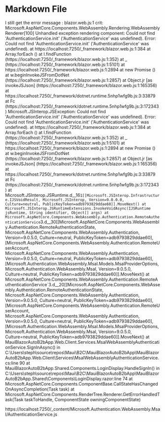 ﻿# Markdown File



I still get the error message : blazor.web.js:1  crit: Microsoft.AspNetCore.Components.WebAssembly.Rendering.WebAssemblyRenderer[100]
      Unhandled exception rendering component: Could not find 'AuthenticationService.init' ('AuthenticationService' was undefined).
      Error: Could not find 'AuthenticationService.init' ('AuthenticationService' was undefined).
          at https://localhost:7250/_framework/blazor.web.js:1:384
          at Array.forEach (<anonymous>)
          at l.findFunction (https://localhost:7250/_framework/blazor.web.js:1:352)
          at _ (https://localhost:7250/_framework/blazor.web.js:1:5101)
          at https://localhost:7250/_framework/blazor.web.js:1:2894
          at new Promise (<anonymous>)
          at w.beginInvokeJSFromDotNet (https://localhost:7250/_framework/blazor.web.js:1:2857)
          at Object.jr [as invokeJSJson] (https://localhost:7250/_framework/blazor.web.js:1:165356)
          at https://localhost:7250/_framework/dotnet.runtime.5nhp1wfg9b.js:3:33879
          at Fc (https://localhost:7250/_framework/dotnet.runtime.5nhp1wfg9b.js:3:172343)
Microsoft.JSInterop.JSException: Could not find 'AuthenticationService.init' ('AuthenticationService' was undefined).
Error: Could not find 'AuthenticationService.init' ('AuthenticationService' was undefined).
    at https://localhost:7250/_framework/blazor.web.js:1:384
    at Array.forEach (<anonymous>)
    at l.findFunction (https://localhost:7250/_framework/blazor.web.js:1:352)
    at _ (https://localhost:7250/_framework/blazor.web.js:1:5101)
    at https://localhost:7250/_framework/blazor.web.js:1:2894
    at new Promise (<anonymous>)
    at w.beginInvokeJSFromDotNet (https://localhost:7250/_framework/blazor.web.js:1:2857)
    at Object.jr [as invokeJSJson] (https://localhost:7250/_framework/blazor.web.js:1:165356)
    at https://localhost:7250/_framework/dotnet.runtime.5nhp1wfg9b.js:3:33879
    at Fc (https://localhost:7250/_framework/dotnet.runtime.5nhp1wfg9b.js:3:172343)
   at Microsoft.JSInterop.JSRuntime.<InvokeAsync>d__16`1[[Microsoft.JSInterop.Infrastructure.IJSVoidResult, Microsoft.JSInterop, Version=9.0.0.0, Culture=neutral, PublicKeyToken=adb9793829ddae60]].MoveNext()
   at Microsoft.JSInterop.JSRuntimeExtensions.InvokeVoidAsync(IJSRuntime jsRuntime, String identifier, Object[] args)
   at Microsoft.AspNetCore.Components.WebAssembly.Authentication.RemoteAuthenticationService`3.<EnsureAuthService>d__30[[Microsoft.AspNetCore.Components.WebAssembly.Authentication.RemoteAuthenticationState, Microsoft.AspNetCore.Components.WebAssembly.Authentication, Version=9.0.5.0, Culture=neutral, PublicKeyToken=adb9793829ddae60],[Microsoft.AspNetCore.Components.WebAssembly.Authentication.RemoteUserAccount, Microsoft.AspNetCore.Components.WebAssembly.Authentication, Version=9.0.5.0, Culture=neutral, PublicKeyToken=adb9793829ddae60],[Microsoft.Authentication.WebAssembly.Msal.Models.MsalProviderOptions, Microsoft.Authentication.WebAssembly.Msal, Version=9.0.5.0, Culture=neutral, PublicKeyToken=adb9793829ddae60]].MoveNext()
   at Microsoft.AspNetCore.Components.WebAssembly.Authentication.RemoteAuthenticationService`3.<SignInAsync>d__20[[Microsoft.AspNetCore.Components.WebAssembly.Authentication.RemoteAuthenticationState, Microsoft.AspNetCore.Components.WebAssembly.Authentication, Version=9.0.5.0, Culture=neutral, PublicKeyToken=adb9793829ddae60],[Microsoft.AspNetCore.Components.WebAssembly.Authentication.RemoteUserAccount, Microsoft.AspNetCore.Components.WebAssembly.Authentication, Version=9.0.5.0, Culture=neutral, PublicKeyToken=adb9793829ddae60],[Microsoft.Authentication.WebAssembly.Msal.Models.MsalProviderOptions, Microsoft.Authentication.WebAssembly.Msal, Version=9.0.5.0, Culture=neutral, PublicKeyToken=adb9793829ddae60]].MoveNext()
   at MauiBlazorAutoB2bApp.Web.Client.Services.MsalWebAssemblyAuthenticationService.SignInAsync() in C:\Users\steph\source\repos\Maui\B2C\MauiBlazorAutoB2bApp\MauiBlazorAutoB2bApp.Web.Client\Services\MsalWebAssemblyAuthenticationService.cs:line 90
   at MauiBlazorAutoB2bApp.Shared.Components.LoginDisplay.HandleSignIn() in C:\Users\steph\source\repos\Maui\B2C\MauiBlazorAutoB2bApp\MauiBlazorAutoB2bApp.Shared\Components\LoginDisplay.razor:line 74
   at Microsoft.AspNetCore.Components.ComponentBase.CallStateHasChangedOnAsyncCompletion(Task task)
   at Microsoft.AspNetCore.Components.RenderTree.Renderer.GetErrorHandledTask(Task taskToHandle, ComponentState owningComponentState)




https://localhost:7250/_content/Microsoft.Authentication.WebAssembly.Msal/AuthenticationService.js
